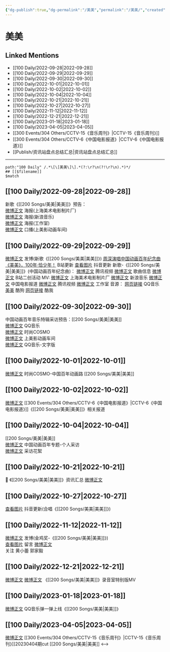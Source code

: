 ```yaml
---
{"dg-publish":true,"dg-permalink":"/美美","permalink":"/美美/","created":"2022-11-25T16:47:49.000+08:00","updated":"2023-04-10T15:53:58.329+08:00"}
---
```


# 美美

## Linked Mentions
- [[100 Daily/2022-09-28\|2022-09-28]]
- [[100 Daily/2022-09-29\|2022-09-29]]
- [[100 Daily/2022-09-30\|2022-09-30]]
- [[100 Daily/2022-10-01\|2022-10-01]]
- [[100 Daily/2022-10-02\|2022-10-02]]
- [[100 Daily/2022-10-04\|2022-10-04]]
- [[100 Daily/2022-10-21\|2022-10-21]]
- [[100 Daily/2022-10-27\|2022-10-27]]
- [[100 Daily/2022-11-12\|2022-11-12]]
- [[100 Daily/2022-12-21\|2022-12-21]]
- [[100 Daily/2023-01-18\|2023-01-18]]
- [[100 Daily/2023-04-05\|2023-04-05]]
- [[300 Events/304 Others/CCTV-15《音乐周刊》\|CCTV-15《音乐周刊》]]
- [[300 Events/304 Others/CCTV-6《中国电影报道》\|CCTV-6《中国电影报道》]]
- [[Publish/资讯站盘点总结汇总\|资讯站盘点总结汇总]]


---

```expander
path:"100 Daily" /.*\[\[美美\]\].*(?:\r?\n(?!\r?\n).*)*/
## [[$filename]]
$match
```
## [[100 Daily/2022-09-28\|2022-09-28]]
新歌《[[200 Songs/美美\|美美]]》预告：  
[微博正文](http://weibo.com/1984803191/M7OdthS5n) 海报(上海美术电影制片厂)  
[微博正文](http://weibo.com/1266269835/M7Od3dgTw) 海报(新浪音乐)  
[微博正文](http://weibo.com/7478855230/M7OfuhsyR) 海报(工作室)  
[微博正文](http://weibo.com/7191744979/M7OBPfM1a) 口播(上美影动画车间)
## [[100 Daily/2022-09-29\|2022-09-29]]
[微博正文](https://weibo.com/1736988591/M7XK3raMC) 发博(新歌《[[200 Songs/美美\|美美]]》)
[周深演唱中国动画百年纪念曲《美美》，100年·恰少年！](https://weibo.cn/sinaurl?u=https%3A%2F%2Fwww.bilibili.com%2Fvideo%2FBV1Vd4y1q7x6%2F) B站更新
[查看图片](https://wx1.sinaimg.cn/large/0088n2Pggy1h6nxhqqmdqj30ku11276s.jpg) 抖音更新
新歌-《[[200 Songs/美美\|美美]]》(中国动画百年纪念曲)：
[微博正文](http://weibo.com/2591595652/M7TJ2wNxq) 腾讯视频
[微博正文](http://weibo.com/6466290670/M7TToCZJi) 歌曲信息
[微博正文](https://weibo.com/6466290670/M7XXGzKJH) B站二创活动
MV:
[微博正文](http://weibo.com/1984803191/M7XDYFUtx) 上海美术电影制片厂
[微博正文](http://weibo.com/1266269835/M7XDyrpPR) 新浪音乐
[微博正文](http://weibo.com/1261788454/M7YjN6Bsf) 中国电影报道
[微博正文](http://weibo.com/2591595652/M7XDY8UCQ) 腾讯视频
[微博正文](https://weibo.com/7478855230/M7XK2vJ8Q) 工作室
音源：
[网页链接](https://weibo.cn/sinaurl?u=https%3A%2F%2Fy.qq.com%2Fn%2Fryqq%2FsongDetail%2F000YQ0fF1kSQaX) QQ音乐
[美美](https://weibo.cn/sinaurl?u=https%3A%2F%2Ft4.kugou.com%2Fsong.html%3Fid%3D341xp23zDV3) 酷狗
[网页链接](https://weibo.cn/sinaurl?u=http%3A%2F%2Fm.kuwo.cn%2Fnewh5app%2Fplay_detail%2F241271392) 酷我
## [[100 Daily/2022-09-30\|2022-09-30]]
中国动画百年音乐特辑采访预告：[[200 Songs/美美\|美美]]  
[微博正文](http://weibo.com/2169129705/M88HW2B8T) QQ音乐  
[微博正文](http://weibo.com/1518966617/M88IEjGol) 时尚COSMO  
[微博正文](http://weibo.com/7191744979/M88FUqg36) 上美影动画车间  
[微博正文](https://weibo.com/2169129705/M8c2pgrMi) QQ音乐-文字版
## [[100 Daily/2022-10-01\|2022-10-01]]
[微博正文](http://weibo.com/1518966617/M8jV69Jj7) 时尚COSMO-中国百年动画路 [[200 Songs/美美\|美美]]
## [[100 Daily/2022-10-02\|2022-10-02]]
[微博正文](http://weibo.com/6466290670/M8qLrxacQ) [[300 Events/304 Others/CCTV-6《中国电影报道》\|CCTV-6《中国电影报道》]]《[[200 Songs/美美\|美美]]》相关报道
## [[100 Daily/2022-10-04\|2022-10-04]]
[[200 Songs/美美\|美美]]  
[微博正文](http://weibo.com/1518966617/M8KKdjQHi) 中国动画百年专题-个人采访  
[微博正文](http://weibo.com/6357210927/M8KRryjpO) 采访花絮
## [[100 Daily/2022-10-21\|2022-10-21]]
💫 《[[200 Songs/美美\|美美]]》资讯汇总 [微博正文](https://m.weibo.cn/6466290670/4827022071694650)
## [[100 Daily/2022-10-27\|2022-10-27]]
[查看图片](https://wx4.sinaimg.cn/large/0088n2Pggy1h7k7qdvbzmj30qk1bytel.jpg) 抖音更新(合唱《[[200 Songs/美美\|美美]]》)
## [[100 Daily/2022-11-12\|2022-11-12]]
[微博正文](http://weibo.com/1736988591/MeIZJt19a) 发博(金鸡奖-《[[200 Songs/美美\|美美]]》)  
[查看图片](https://wx1.sinaimg.cn/large/0088n2Pggy1h82osawxnyj30yi0gkdhe.jpg) 留言 [微博正文](https://weibo.com/2609737945/MeG1fi6Rc)  
关注 黄小蕾 郭家毅
## [[100 Daily/2022-12-21\|2022-12-21]]
[微博正文](https://weibo.com/detail/4849121233735837) [微博正文](https://weibo.com/detail/4849120890063691) 《[[200 Songs/美美\|美美]]》录音室特别版MV
## [[100 Daily/2023-01-18\|2023-01-18]]
[微博正文](https://m.weibo.cn/2169129705/4859232203049830) QQ音乐弹一弹上线《[[200 Songs/美美\|美美]]》
## [[100 Daily/2023-04-05\|2023-04-05]]
[微博正文](https://weibo.com/6466290670/4887230261497799) [[300 Events/304 Others/CCTV-15《音乐周刊》\|CCTV-15《音乐周刊》]]20230404期cut [[200 Songs/美美\|美美]]
<-->